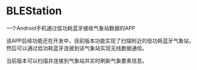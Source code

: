 # BLEStation
一个Android手机通过低功耗蓝牙接收气象站数据的APP

该APP后续功能还在开发中，目前版本功能实现了扫描附近的低功耗蓝牙气象站，
然后可以通过低功耗蓝牙连接到该气象站实现无线数据通信。

当前版本可以扫描并连接到气象站并实时刷新气象要素信息。
